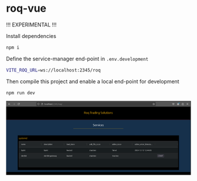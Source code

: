 # roq-vue

!!! EXPERIMENTAL !!!

Install dependencies

```bash
npm i
```

Define the service-manager end-point in `.env.development`

```bash
VITE_ROQ_URL=ws://localhost:2345/roq
```

Then compile this project and enable a local end-point for development

```bash
npm run dev
```

![Home](/static/images/home.png)
